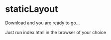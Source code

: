 # staticLayout

Download and you are ready to go...

Just run index.html in the browser of your choice

